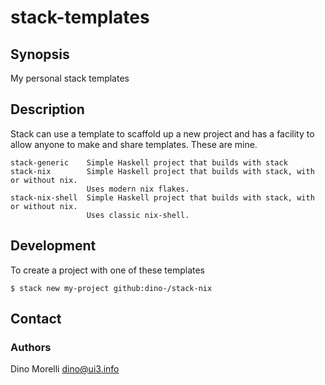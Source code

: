 # stack-templates


## Synopsis

My personal stack templates


## Description

Stack can use a template to scaffold up a new project and has a facility to
allow anyone to make and share templates. These are mine.

    stack-generic    Simple Haskell project that builds with stack
    stack-nix        Simple Haskell project that builds with stack, with or without nix.
                     Uses modern nix flakes.
    stack-nix-shell  Simple Haskell project that builds with stack, with or without nix.
                     Uses classic nix-shell.


## Development

To create a project with one of these templates

    $ stack new my-project github:dino-/stack-nix


## Contact

### Authors

Dino Morelli <dino@ui3.info>
